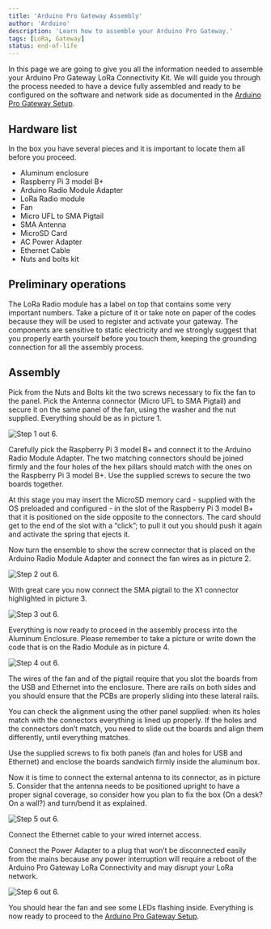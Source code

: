 ```yaml
---
title: 'Arduino Pro Gateway Assembly'
author: 'Arduino'
description: 'Learn how to assemble your Arduino Pro Gateway.'
tags: [LoRa, Gateway]
status: end-of-life
---
```


In this page we are going to give you all the information needed to assemble your Arduino Pro Gateway LoRa Connectivity Kit. We will guide you through the process needed to have a device fully assembled and ready to be configured on the software and network side as documented in the [Arduino Pro Gateway Setup](https://create.arduino.cc/getting-started/loragw/welcome).


## Hardware list

In the box you have several pieces and it is important to locate them all before you proceed.

- Aluminum enclosure
- Raspberry Pi 3 model B+
- Arduino Radio Module Adapter
- LoRa Radio module
- Fan
- Micro UFL to SMA Pigtail
- SMA Antenna
- MicroSD Card
- AC Power Adapter
- Ethernet Cable
- Nuts and bolts kit


## Preliminary operations

The LoRa Radio module has a label on top that contains some very important numbers. Take a picture of it or take note on paper of the codes because they will be used to register and activate your gateway. The components are sensitive to static electricity and we strongly suggest that you properly earth yourself before you touch them, keeping the grounding connection for all the assembly process.

## Assembly

Pick from the Nuts and Bolts kit the two screws necessary to fix the fan to the panel. Pick the Antenna connector (Micro UFL to SMA Pigtail) and secure it on the same panel of the fan, using the washer and the nut supplied. Everything should be as in picture 1.

![Step 1 out 6.](assets/picture_1.jpg)

Carefully pick the Raspberry Pi 3 model B+ and connect it to the Arduino Radio Module Adapter. The two matching connectors should be joined firmly and the four holes of the hex pillars should match with the ones on the Raspberry Pi 3 model B+. Use the supplied screws to secure the two boards together.

At this stage you may insert the MicroSD memory card - supplied with the OS preloaded and configured - in the slot of the Raspberry Pi 3 model B+ that it is positioned on the side opposite to the connectors. The card should get to the end of the slot with a “click”; to pull it out you should push it again and activate the spring that ejects it.

Now turn the ensemble to show the screw connector that is placed on the Arduino Radio Module Adapter and connect the fan wires as in picture 2.

![Step 2 out 6.](assets/picture_2.jpg)

With great care you now connect the SMA pigtail to the X1 connector highlighted in picture 3.

![Step 3 out 6.](assets/picture_3.jpg)

Everything is now ready to proceed in the assembly process into the Aluminum Enclosure. Please remember to take a picture or write down the code that is on the Radio Module as in picture 4.

![Step 4 out 6.](assets/picture_4.jpg)

The wires of the fan and of the pigtail require that you slot the boards from the USB and Ethernet into the enclosure. There are rails on both sides and you should ensure that the PCBs are properly sliding into these lateral rails.

You can check the alignment using the other panel supplied: when its holes match with the connectors everything is lined up properly. If the holes and the connectors don’t match, you need to slide out the boards and align them differently, until everything matches.

Use the supplied screws to fix both panels (fan and holes for USB and Ethernet) and enclose the boards sandwich firmly inside the aluminum box.

Now it is time to connect the external antenna to its connector, as in picture 5. Consider that the antenna needs to be positioned upright to have a proper signal coverage, so consider how you plan to fix the box (On a desk? On a wall?) and turn/bend it as explained.

![Step 5 out 6.](assets/picture_5.jpg)

Connect the Ethernet cable to your wired internet access.

Connect the Power Adapter to a plug that won’t be disconnected easily from the mains because any power interruption will require a reboot of the Arduino Pro Gateway LoRa Connectivity and may disrupt your LoRa network.

![Step 6 out 6.](assets/picture_6.jpg)

You should hear the fan and see some LEDs flashing inside. Everything is now ready to proceed to the [Arduino Pro Gateway Setup](https://create.arduino.cc/getting-started/loragw/welcome).